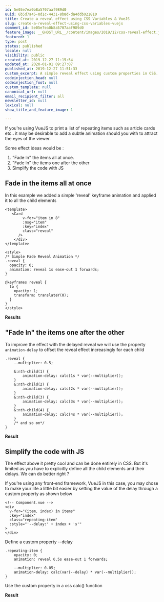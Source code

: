 ```yaml
---
id: 5e05e7ea0b8a5707aaf989d0
uuid: 6b5d7a45-0d1c-4431-8b8d-da4ddb021810
title: Create a reveal effect using CSS Variables & VueJS
slug: create-a-reveal-effect-using-css-variables-vuejs
comment_id: 5e05e7ea0b8a5707aaf989d0
feature_image: __GHOST_URL__/content/images/2019/12/css-reveal-effect.jpg
featured: 1
type: post
status: published
locale: null
visibility: public
created_at: 2019-12-27 11:15:54
updated_at: 2020-01-01 09:27:07
published_at: 2019-12-27 11:51:33
custom_excerpt: A simple reveal effect using custom properties in CSS.
codeinjection_head: null
codeinjection_foot: null
custom_template: null
canonical_url: null
email_recipient_filter: all
newsletter_id: null
lexical: null
show_title_and_feature_image: 1

---
```


If you're using VueJS to print a list of repeating items such as article cards etc.. it may be desirable to add a subtle animation should you with to attract the eyes of the viewer.

Some effect ideas would be :

1.  "Fade In" the items all at once.
2.  "Fade In" the items one after the other
3.  Simplify the code with JS

## Fade in the items all at once

In this example we added a simple 'reveal' keyframe animation and applied it to all the child elements

    <template>
       <Card
            v-for="item in 8"
            :msg="item"
            :key="index"
            class="reveal"
          />
        </div>
    </template>
    
    <style>
    /* Simple Fade Reveal Animation */
    .reveal {
      opacity: 0;
      animation: reveal 1s ease-out 1 forwards;
    }
    
    @keyframes reveal {
      to {
        opacity: 1;
        transform: translateY(0);
      }
    }
    </style>

**Results**

## "Fade In" the items one after the other

To improve the effect with the delayed reveal we will use the property `animation-delay` to offset the reveal effect increasingly for each child

    .reveal {
        --multiplier: 0.5;
    
        &:nth-child(1) {
            animation-delay: calc(1s * var(--multiplier));
        }
        &:nth-child(2) {
            animation-delay: calc(2s * var(--multiplier));
        }
        &:nth-child(3) {
            animation-delay: calc(3s * var(--multiplier));
        }
        &:nth-child(4) {
            animation-delay: calc(4s * var(--multiplier));
        }
        /* and so on*/
    }

**Result**

## Simplify the code with JS

The effect above it pretty cool and can be done entirely in CSS. But it's limited as you have to explicitly define all the child elements and their delays. We can do better right ?

If you're using any front-end framework, VueJS in this case, you may chose to make your life a little bit easier by setting the value of the delay through a custom property as shown below

    <!-- Component.vue -->
    <div
      v-for="(item, index) in items"
      :key="index"
      class="repeating-item"
      :style="'--delay:' + index + 's'"
    >
    </div>

Define a custom property --delay

    .repeating-item {
        opacity: 0;
        animation: reveal 0.5s ease-out 1 forwards;
        
        --multiplier: 0.05;
        animation-delay: calc(var(--delay) * var(--multiplier));
    }

Use the custom property in a css calc() function

**Result**
